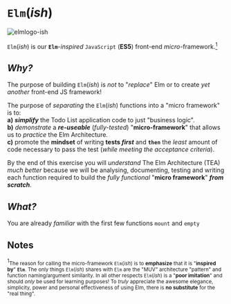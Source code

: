 # `Elm`(_ish_)

![elmlogo-ish](https://user-images.githubusercontent.com/194400/43213139-b70a4c68-902d-11e8-8162-3c7cb56b6360.png)
<!-- the colors are deliberately "a bit off" to emphasize that
this is a "inspired by" but really a "poor immitation" of Elm! -->

`Elm`(_ish_) is our **`Elm`**-_inspired_ `JavaScript` (**ES5**)
front-end _micro_-framework.[<sup>1</sup>](#notes)

## _Why?_

The purpose of building `Elm`(_ish_) is _not_ to "_replace_" Elm
or to create _yet another_ front-end JS framework!

The purpose of _separating_ the `Elm`(_ish_) functions
into a "micro framework" is to: <br />
**a)** ***simplify*** the Todo List application code
to just "business logic". <br />
**b)** _demonstrate_ a ***re-useable*** (_fully-tested_)
"**micro-framework**" that allows us to _practice_ the Elm Architecture.<br />
**c)** promote the **mindset** of writing **tests _first_**
and **`then`** the _least_ amount of code necessary to pass the test
(_while meeting the acceptance criteria_).

By the end of this exercise you will _understand_
The Elm Architecture (TEA) _much better_
because we will be analysing, documenting, testing
and writing each function required
to build the _fully functional_ "**micro framework**" ***from scratch***.


## _What?_




You are already _familiar_ with the first few functions
`mount` and `empty`

## Notes

<sup>1</sup><small>The reason for calling the micro-framework `Elm`(_ish_)
is to **emphasize** that it is "**inspired by**" **`Elm`**.
The only things `Elm`(_ish_) shares with `Elm`
are the "MUV" architecture "pattern"
and function naming/argument similarity.
In all other respects `Elm`(_ish_) is a "**poor imitation**"
and should _only_ be used for learning purposes!
To _truly_ appreciate the awesome elegance, simplicity, power
and personal effectiveness of using Elm, there is **no substitute**
for the "real thing".
</small>
